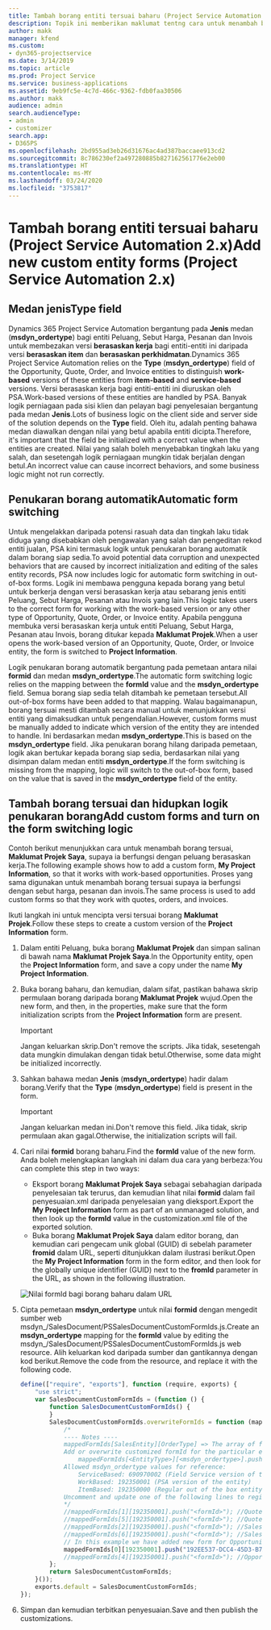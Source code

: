 ```yaml
---
title: Tambah borang entiti tersuai baharu (Project Service Automation 2.x)
description: Topik ini memberikan maklumat tentng cara untuk menambah borang entiti tersuai untuk peluang, sebut harga, pesanan atau invois dalam Dynamics 365 Project Service Automation 2.x.
author: makk
manager: kfend
ms.custom:
- dyn365-projectservice
ms.date: 3/14/2019
ms.topic: article
ms.prod: Project Service
ms.service: business-applications
ms.assetid: 9eb9fc5e-4c7d-466c-9362-fdb0faa30506
ms.author: makk
audience: admin
search.audienceType:
- admin
- customizer
search.app:
- D365PS
ms.openlocfilehash: 2bd955ad3eb26d31676ac4ad387baccaee913cd2
ms.sourcegitcommit: 8c786230ef2a497280885b827162561776e2eb00
ms.translationtype: HT
ms.contentlocale: ms-MY
ms.lasthandoff: 03/24/2020
ms.locfileid: "3753817"
---
```

# <a name="add-new-custom-entity-forms-project-service-automation-2x"></a><span data-ttu-id="e107a-103">Tambah borang entiti tersuai baharu (Project Service Automation 2.x)</span><span class="sxs-lookup"><span data-stu-id="e107a-103">Add new custom entity forms (Project Service Automation 2.x)</span></span>

## <a name="type-field"></a><span data-ttu-id="e107a-104">Medan jenis</span><span class="sxs-lookup"><span data-stu-id="e107a-104">Type field</span></span> 

<span data-ttu-id="e107a-105">Dynamics 365 Project Service Automation bergantung pada **Jenis** medan (**msdyn\_ordertype**) bagi entiti Peluang, Sebut Harga, Pesanan dan Invois untuk membezakan versi **berasaskan kerja** bagi entiti-entiti ini daripada versi **berasaskan item** dan **berasaskan perkhidmatan**.</span><span class="sxs-lookup"><span data-stu-id="e107a-105">Dynamics 365 Project Service Automation relies on the **Type** (**msdyn\_ordertype**) field of the Opportunity, Quote, Order, and Invoice entities to distinguish **work-based** versions of these entities from **item-based** and **service-based** versions.</span></span> <span data-ttu-id="e107a-106">Versi berasaskan kerja bagi entiti-entiti ini diuruskan oleh PSA.</span><span class="sxs-lookup"><span data-stu-id="e107a-106">Work-based versions of these entities are handled by PSA.</span></span> <span data-ttu-id="e107a-107">Banyak logik perniagaan pada sisi klien dan pelayan bagi penyelesaian bergantung pada medan **Jenis**.</span><span class="sxs-lookup"><span data-stu-id="e107a-107">Lots of business logic on the client side and server side of the solution depends on the **Type** field.</span></span> <span data-ttu-id="e107a-108">Oleh itu, adalah penting bahawa medan diawalkan dengan nilai yang betul apabila entiti dicipta.</span><span class="sxs-lookup"><span data-stu-id="e107a-108">Therefore, it's important that the field be initialized with a correct value when the entities are created.</span></span> <span data-ttu-id="e107a-109">Nilai yang salah boleh menyebabkan tingkah laku yang salah, dan sesetengah logik perniagaan mungkin tidak berjalan dengan betul.</span><span class="sxs-lookup"><span data-stu-id="e107a-109">An incorrect value can cause incorrect behaviors, and some business logic might not run correctly.</span></span>

## <a name="automatic-form-switching"></a><span data-ttu-id="e107a-110">Penukaran borang automatik</span><span class="sxs-lookup"><span data-stu-id="e107a-110">Automatic form switching</span></span>

<span data-ttu-id="e107a-111">Untuk mengelakkan daripada potensi rasuah data dan tingkah laku tidak diduga yang disebabkan oleh pengawalan yang salah dan pengeditan rekod entiti jualan, PSA kini termasuk logik untuk penukaran borang automatik dalam borang siap sedia.</span><span class="sxs-lookup"><span data-stu-id="e107a-111">To avoid potential data corruption and unexpected behaviors that are caused by incorrect initialization and editing of the sales entity records, PSA now includes logic for automatic form switching in out-of-box forms.</span></span> <span data-ttu-id="e107a-112">Logik ini membawa pengguna kepada borang yang betul untuk berkerja dengan versi berasaskan kerja atau sebarang jenis entiti Peluang, Sebut Harga, Pesanan atau Invois yang lain.</span><span class="sxs-lookup"><span data-stu-id="e107a-112">This logic takes users to the correct form for working with the work-based version or any other type of Opportunity, Quote, Order, or Invoice entity.</span></span> <span data-ttu-id="e107a-113">Apabila pengguna membuka versi berasaskan kerja untuk entiti Peluang, Sebut Harga, Pesanan atau Invois, borang ditukar kepada **Maklumat Projek**.</span><span class="sxs-lookup"><span data-stu-id="e107a-113">When a user opens the work-based version of an Opportunity, Quote, Order, or Invoice entity, the form is switched to **Project Information**.</span></span>

<span data-ttu-id="e107a-114">Logik penukaran borang automatik bergantung pada pemetaan antara nilai **formid** dan medan **msdyn\_ordertype**.</span><span class="sxs-lookup"><span data-stu-id="e107a-114">The automatic form switching logic relies on the mapping between the **formId** value and the **msdyn\_ordertype** field.</span></span> <span data-ttu-id="e107a-115">Semua borang siap sedia telah ditambah ke pemetaan tersebut.</span><span class="sxs-lookup"><span data-stu-id="e107a-115">All out-of-box forms have been added to that mapping.</span></span> <span data-ttu-id="e107a-116">Walau bagaimanapun, borang tersuai mesti ditambah secara manual untuk menunjukkan versi entiti yang dimaksudkan untuk pengendalian.</span><span class="sxs-lookup"><span data-stu-id="e107a-116">However, custom forms must be manually added to indicate which version of the entity they are intended to handle.</span></span> <span data-ttu-id="e107a-117">Ini berdasarkan medan **msdyn\_ordertype**.</span><span class="sxs-lookup"><span data-stu-id="e107a-117">This is based on the **msdyn\_ordertype** field.</span></span> <span data-ttu-id="e107a-118">Jika penukaran borang hilang daripada pemetaan, logik akan bertukar kepada borang siap sedia, berdasarkan nilai yang disimpan dalam medan entiti **msdyn\_ordertype**.</span><span class="sxs-lookup"><span data-stu-id="e107a-118">If the form switching is missing from the mapping, logic will switch to the out-of-box form, based on the value that is saved in the **msdyn\_ordertype** field of the entity.</span></span>

## <a name="add-custom-forms-and-turn-on-the-form-switching-logic"></a><span data-ttu-id="e107a-119">Tambah borang tersuai dan hidupkan logik penukaran borang</span><span class="sxs-lookup"><span data-stu-id="e107a-119">Add custom forms and turn on the form switching logic</span></span>

<span data-ttu-id="e107a-120">Contoh berikut menunjukkan cara untuk menambah borang tersuai, **Maklumat Projek Saya**, supaya ia berfungsi dengan peluang berasaskan kerja.</span><span class="sxs-lookup"><span data-stu-id="e107a-120">The following example shows how to add a custom form, **My Project Information**, so that it works with work-based opportunities.</span></span> <span data-ttu-id="e107a-121">Proses yang sama digunakan untuk menambah borang tersuai supaya ia berfungsi dengan sebut harga, pesanan dan invois.</span><span class="sxs-lookup"><span data-stu-id="e107a-121">The same process is used to add custom forms so that they work with quotes, orders, and invoices.</span></span>

<span data-ttu-id="e107a-122">Ikuti langkah ini untuk mencipta versi tersuai borang **Maklumat Projek**.</span><span class="sxs-lookup"><span data-stu-id="e107a-122">Follow these steps to create a custom version of the **Project Information** form.</span></span>

1. <span data-ttu-id="e107a-123">Dalam entiti Peluang, buka borang **Maklumat Projek** dan simpan salinan di bawah nama **Maklumat Projek Saya**.</span><span class="sxs-lookup"><span data-stu-id="e107a-123">In the Opportunity entity, open the **Project Information** form, and save a copy under the name **My Project Information**.</span></span>
2. <span data-ttu-id="e107a-124">Buka borang baharu, dan kemudian, dalam sifat, pastikan bahawa skrip permulaan borang daripada borang **Maklumat Projek** wujud.</span><span class="sxs-lookup"><span data-stu-id="e107a-124">Open the new form, and then, in the properties, make sure that the form initialization scripts from the **Project Information** form are present.</span></span> 

    > [!IMPORTANT]
    > <span data-ttu-id="e107a-125">Jangan keluarkan skrip.</span><span class="sxs-lookup"><span data-stu-id="e107a-125">Don't remove the scripts.</span></span> <span data-ttu-id="e107a-126">Jika tidak, sesetengah data mungkin dimulakan dengan tidak betul.</span><span class="sxs-lookup"><span data-stu-id="e107a-126">Otherwise, some data might be initialized incorrectly.</span></span>

3. <span data-ttu-id="e107a-127">Sahkan bahawa medan **Jenis** (**msdyn\_ordertype**) hadir dalam borang.</span><span class="sxs-lookup"><span data-stu-id="e107a-127">Verify that the **Type** (**msdyn\_ordertype**) field is present in the form.</span></span> 

    > [!IMPORTANT]
    > <span data-ttu-id="e107a-128">Jangan keluarkan medan ini.</span><span class="sxs-lookup"><span data-stu-id="e107a-128">Don't remove this field.</span></span> <span data-ttu-id="e107a-129">Jika tidak, skrip permulaan akan gagal.</span><span class="sxs-lookup"><span data-stu-id="e107a-129">Otherwise, the initialization scripts will fail.</span></span>

4. <span data-ttu-id="e107a-130">Cari nilai **formid** borang baharu.</span><span class="sxs-lookup"><span data-stu-id="e107a-130">Find the **formId** value of the new form.</span></span> <span data-ttu-id="e107a-131">Anda boleh melengkapkan langkah ini dalam dua cara yang berbeza:</span><span class="sxs-lookup"><span data-stu-id="e107a-131">You can complete this step in two ways:</span></span>

    - <span data-ttu-id="e107a-132">Eksport borang **Maklumat Projek Saya** sebagai sebahagian daripada penyelesaian tak terurus, dan kemudian lihat nilai **formid** dalam fail penyesuaian.xml daripada penyelesaian yang dieksport.</span><span class="sxs-lookup"><span data-stu-id="e107a-132">Export the **My Project Information** form as part of an unmanaged solution, and then look up the **formId** value in the customization.xml file of the exported solution.</span></span>
    - <span data-ttu-id="e107a-133">Buka borang **Maklumat Projek Saya** dalam editor borang, dan kemudian cari pengecam unik global (GUID) di sebelah parameter **fromid** dalam URL, seperti ditunjukkan dalam ilustrasi berikut.</span><span class="sxs-lookup"><span data-stu-id="e107a-133">Open the **My Project Information** form in the form editor, and then look for the globally unique identifier (GUID) next to the **fromId** parameter in the URL, as shown in the following illustration.</span></span>

    ![Nilai formId bagi borang baharu dalam URL](media/how-to-add-custom-forms-in-v2.0.png)

5. <span data-ttu-id="e107a-135">Cipta pemetaan **msdyn\_ordertype** untuk nilai **formid** dengan mengedit sumber web msdyn\_/SalesDocument/PSSalesDocumentCustomFormIds.js.</span><span class="sxs-lookup"><span data-stu-id="e107a-135">Create an **msdyn\_ordertype** mapping for the **formId** value by editing the msdyn\_/SalesDocument/PSSalesDocumentCustomFormIds.js web resource.</span></span> <span data-ttu-id="e107a-136">Alih keluarkan kod daripada sumber dan gantikannya dengan kod berikut.</span><span class="sxs-lookup"><span data-stu-id="e107a-136">Remove the code from the resource, and replace it with the following code.</span></span>

    ```javascript
    define(["require", "exports"], function (require, exports) {
        "use strict";
        var SalesDocumentCustomFormIds = (function () {
            function SalesDocumentCustomFormIds() {
            }
            SalesDocumentCustomFormIds.overwriteFormIds = function (mappedFormIds) {
                /*
                ---- Notes ----
                mappedFormIds[SalesEntity][OrderType] => The array of forms IDs that support particular entity and order type
                Add or overwrite customized formId for the particular entity and order type by calling:
                    mappedFormIds[<EntityType>][<msdyn_ordertype>].push("<formId>");
                Allowed msdyn_ordertype values for reference:
                    ServiceBased: 690970002 (Field Service version of the entity)
                    WorkBased: 192350001 (PSA version of the entity)
                    ItemBased: 192350000 (Regular out of the box entity)
                Uncomment and update one of the following lines to register custom PSA form for required entity:
                */      
                //mappedFormIds[1][192350001].push("<formId>"); //Quote
                //mappedFormIds[5][192350001].push("<formId>"); //Quote Line
                //mappedFormIds[2][192350001].push("<formId>"); //Sales Order
                //mappedFormIds[6][192350001].push("<formId>"); //Sales Order Line
                // In this example we have added new form for Opportunity
                mappedFormIds[0][192350001].push("192EE537-DCC4-45D3-B7AF-EA694B9113D2"); //Opportunity
                //mappedFormIds[4][192350001].push("<formId>"); //Opportunity Line
            };
            return SalesDocumentCustomFormIds;
        }());
        exports.default = SalesDocumentCustomFormIds;
    });
    ```

6. <span data-ttu-id="e107a-137">Simpan dan kemudian terbitkan penyesuaian.</span><span class="sxs-lookup"><span data-stu-id="e107a-137">Save and then publish the customizations.</span></span>
